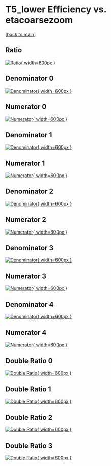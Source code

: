 # T5_lower Efficiency vs. etacoarsezoom

[[back to main](./)]



## Ratio

[![Ratio](../mtv/var/T5_lower_vtr_13_0_eff_etacoarsezoom.png){ width=600px }](../mtv/var/T5_lower_vtr_13_0_eff_etacoarsezoom.pdf)

## Denominator 0

[![Denominator](../mtv/den/T5_lower_vtr_13_0_eff_etacoarsezoom_den0.png){ width=600px }](../mtv/den/T5_lower_vtr_13_0_eff_etacoarsezoom_den0.pdf)

## Numerator 0

[![Numerator](../mtv/num/T5_lower_vtr_13_0_eff_etacoarsezoom_num0.png){ width=600px }](../mtv/num/T5_lower_vtr_13_0_eff_etacoarsezoom_num0.pdf)

## Denominator 1

[![Denominator](../mtv/den/T5_lower_vtr_13_0_eff_etacoarsezoom_den1.png){ width=600px }](../mtv/den/T5_lower_vtr_13_0_eff_etacoarsezoom_den1.pdf)

## Numerator 1

[![Numerator](../mtv/num/T5_lower_vtr_13_0_eff_etacoarsezoom_num1.png){ width=600px }](../mtv/num/T5_lower_vtr_13_0_eff_etacoarsezoom_num1.pdf)

## Denominator 2

[![Denominator](../mtv/den/T5_lower_vtr_13_0_eff_etacoarsezoom_den2.png){ width=600px }](../mtv/den/T5_lower_vtr_13_0_eff_etacoarsezoom_den2.pdf)

## Numerator 2

[![Numerator](../mtv/num/T5_lower_vtr_13_0_eff_etacoarsezoom_num2.png){ width=600px }](../mtv/num/T5_lower_vtr_13_0_eff_etacoarsezoom_num2.pdf)

## Denominator 3

[![Denominator](../mtv/den/T5_lower_vtr_13_0_eff_etacoarsezoom_den3.png){ width=600px }](../mtv/den/T5_lower_vtr_13_0_eff_etacoarsezoom_den3.pdf)

## Numerator 3

[![Numerator](../mtv/num/T5_lower_vtr_13_0_eff_etacoarsezoom_num3.png){ width=600px }](../mtv/num/T5_lower_vtr_13_0_eff_etacoarsezoom_num3.pdf)

## Denominator 4

[![Denominator](../mtv/den/T5_lower_vtr_13_0_eff_etacoarsezoom_den4.png){ width=600px }](../mtv/den/T5_lower_vtr_13_0_eff_etacoarsezoom_den4.pdf)

## Numerator 4

[![Numerator](../mtv/num/T5_lower_vtr_13_0_eff_etacoarsezoom_num4.png){ width=600px }](../mtv/num/T5_lower_vtr_13_0_eff_etacoarsezoom_num4.pdf)

## Double Ratio 0

[![Double Ratio](../mtv/ratio/T5_lower_vtr_13_0_eff_etacoarsezoom_ratio0.png){ width=600px }](../mtv/ratio/T5_lower_vtr_13_0_eff_etacoarsezoom_ratio0.pdf)

## Double Ratio 1

[![Double Ratio](../mtv/ratio/T5_lower_vtr_13_0_eff_etacoarsezoom_ratio1.png){ width=600px }](../mtv/ratio/T5_lower_vtr_13_0_eff_etacoarsezoom_ratio1.pdf)

## Double Ratio 2

[![Double Ratio](../mtv/ratio/T5_lower_vtr_13_0_eff_etacoarsezoom_ratio2.png){ width=600px }](../mtv/ratio/T5_lower_vtr_13_0_eff_etacoarsezoom_ratio2.pdf)

## Double Ratio 3

[![Double Ratio](../mtv/ratio/T5_lower_vtr_13_0_eff_etacoarsezoom_ratio3.png){ width=600px }](../mtv/ratio/T5_lower_vtr_13_0_eff_etacoarsezoom_ratio3.pdf)

